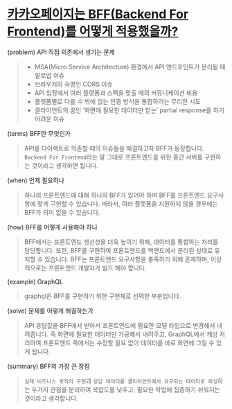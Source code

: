 # [카카오페이지는 BFF(Backend For Frontend)를 어떻게 적용했을까?](https://fe-developers.kakaoent.com/2022/220310-kakaopage-bff/)

(problem) API 직접 의존에서 생기는 문제

> - MSA(Micro Service Architecture) 환경에서 API 엔드포인트가 분리될 때 팔로업 이슈
> - 브라우저의 숙명인 CORS 이슈
> - API 입장에서 여러 플랫폼과 스펙을 맞출 때의 커뮤니케이션 비용
> - 플랫폼별로 다를 수 밖에 없는 인증 방식을 통합하려는 무리한 시도
> - 클라이언트의 꿈인 ‘화면에 필요한 데이터만 받는’ partial response를 하기 어려운 이슈

(terms) BFF란 무엇인가

> API를 다이렉트로 의존할 때의 이슈들을 해결하고자 BFF가 등장합니다. `Backend For Frontend`라는 말 그대로 프론트엔드를 위한 중간 서버를 구현하는 것이라고 생각하면 됩니다.

(when) 언제 필요하나

> 하나의 프론트엔드에 대해 하나의 BFF가 있어야 하며 BFF를 프론트엔드 요구사항에 맞게 구현할 수 있습니다. 따라서, 여러 플랫폼을 지원하지 않을 경우에는 BFF가 의미 없을 수 있습니다.

(how) BFF를 어떻게 사용해야 하나

> BFF에서는 프론트엔드 생선성을 더욱 높이기 위해, 데이터를 통합하는 처리를 담당합니다. 또한, BFF를 구현하여 프론트엔드를 백엔드에서 분리된 상태로 유지할 수 있습니다. BFF는 프론트엔드 요구사항을 충족하기 위해 존재하며, 이상적으로는 프론트엔드 개발자가 빌드 해야 합니다.

(example) GraphQL

> graphql은 BFF를 구현하기 위한 구현체로 선택한 부분입니다.

(solve) 문제를 어떻게 해결하는가

> API 응답값을 BFF에서 받아서 프론트엔드에 필요한 모델 타입으로 변경해서 내려줍니다. 즉 화면에 필요한 데이터만 가공해서 내려주고, GraphQL에서 캐싱 처리하여 프론트엔드 쪽에서는 수정할 필요 없이 데이터를 바로 화면에 그릴 수 있게 됩니다.

(summary) BFF의 가장 큰 장점

> `실제 비즈니스 로직의 구현`과 `응답 데이터를 클라이언트에서 요구되는 데이터로 파싱`하는 두가지 관점을 분리하여 복잡도를 낮추고, 필요한 작업에 집중하기 쉬워지는 것이라고 생각합니다.
